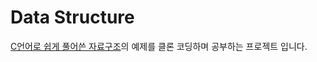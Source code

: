 # Data Structure
<a href="https://www.booksr.co.kr/product/9788970509716/">C언어로 쉽게 풀어쓴 자료구조</a>의 예제를 클론 코딩하며 공부하는 프로젝트 입니다.
